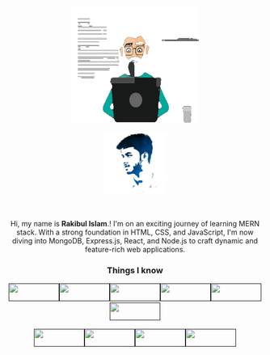 <p align="center" dir="auto">
<img src="https://github.com/rakibul226/rakibul226/blob/main/gif_3.gif?raw=true#gh-dark-mode-only"width="300" height="230" style="max-width: 50%">
</p>
<p align="center" dir="auto">
<img src="https://github.com/rakibul226/rakibul226/blob/main/light-3.png?raw=true#gh-light-mode-only"width="200" style="max-width: 25%"> 
</p>
<br>


<p align="center" dir="auto"> Hi, my name is <b>Rakibul Islam</b>.! I'm on an exciting journey of learning MERN stack. With a strong foundation in HTML, CSS, and JavaScript, I'm now diving into MongoDB, Express.js, React, and Node.js to craft dynamic and feature-rich web applications. </p>


<!---  📫 Contact me on <a href="https://wa.me/1779048226" target="blank"><img align="center" src="https://img.shields.io/badge/WhatsApp-25D366?style=for-the-badge&logo=whatsapp&logoColor=white" alt="rakibul226" height="35" width="120" /></a>


<h3 align="left">Connect with me:</h3>
<p align="left">
<a href="https://linkedin.com/in/rakibul226" target="blank"><img align="center" src="https://raw.githubusercontent.com/rahuldkjain/github-profile-readme-generator/master/src/images/icons/Social/linked-in-alt.svg" alt="rakibul islam" height="30" width="40" /></a>
<a href="https://fb.com/rakibul226" target="blank"><img align="center" src="https://raw.githubusercontent.com/rahuldkjain/github-profile-readme-generator/master/src/images/icons/Social/facebook.svg" alt="rakibul islam" height="20" width="40" /></a>
<a href="https://instagram.com/rakibulislam226" target="blank"><img align="center" src="https://raw.githubusercontent.com/rahuldkjain/github-profile-readme-generator/master/src/images/icons/Social/instagram.svg" alt="rakibul226" height="30" width="40" /></a>
</p>---!>



  <h3 align="center">Things I know</h3>

<p align="center" dir="auto">
<a href=""><img src="https://img.shields.io/badge/HTML5-E34F26?style=for-the-badge&logo=html5&logoColor=white" width="100" height="35"/></a><a href=""><img src="https://img.shields.io/badge/CSS3-1572B6?style=for-the-badge&logo=css3&logoColor=white" width="100" height="35"/></a><a href=""><img src="https://img.shields.io/badge/JavaScript-323330?style=for-the-badge&logo=javascript&logoColor=F7DF1E" width="100" height="35"/></a><a href=""><img src="https://img.shields.io/badge/Tailwind_CSS-38B2AC?style=for-the-badge&logo=tailwind-css&logoColor=white" width="100" height="35"/></a><a href=""><img src="https://img.shields.io/badge/Oracle-F80000?style=for-the-badge&logo=Oracle&logoColor=white" width="100" height="35"/></a><a href=""><img src="https://img.shields.io/badge/Bootstrap-563D7C?style=for-the-badge&logo=bootstrap&logoColor=white" width="100" height="35"/></a>
</p>
<p align="center" dir="auto">
<a href=""><img src="https://img.shields.io/badge/MySQL-005C84?style=for-the-badge&logo=mysql&logoColor=white" width="100" height="35"/></a><a href=""><img src="https://img.shields.io/badge/React-20232A?style=for-the-badge&logo=react&logoColor=61DAFB" width="100" height="35"/></a><a href=""><img src="https://img.shields.io/badge/C%2B%2B-00599C?style=for-the-badge&logo=c%2B%2B&logoColor=white" width="100" height="35"/></a><a href=""><img src="https://img.shields.io/badge/React_Router-CA4245?style=for-the-badge&logo=react-router&logoColor=white" width="100" height="35"/></a>
</p>
<!---<a href=""><img src="" width="100" height="35"/></a>
<!---a href=""><img src="" width="100" height="35"/></a>



